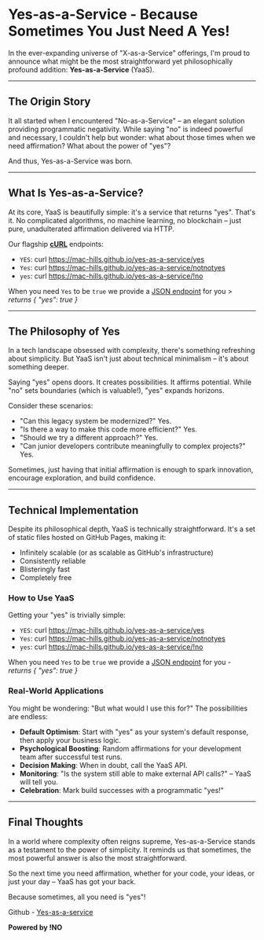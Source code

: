
# Yes-as-a-Service - Because Sometimes You Just Need A Yes!

In the ever-expanding universe of "X-as-a-Service" offerings, I'm proud to announce what might be the most straightforward yet philosophically profound addition: **Yes-as-a-Service** (YaaS).

---

## The Origin Story

It all started when I encountered "No-as-a-Service" – an elegant solution providing programmatic negativity. While saying "no" is indeed powerful and necessary, I couldn't help but wonder: what about those times when we need affirmation? What about the power of "yes"?

And thus, Yes-as-a-Service was born.

---

## What Is Yes-as-a-Service?

At its core, YaaS is beautifully simple: it's a service that returns "yes". That's it. No complicated algorithms, no machine learning, no blockchain – just pure, unadulterated affirmation delivered via HTTP.

Our flagship **[cURL](https://curl.se/download.html)** endpoints:

- `YES`: curl https://mac-hills.github.io/yes-as-a-service/yes
- `Yes`: curl https://mac-hills.github.io/yes-as-a-service/notnotyes
- `yes`: curl https://mac-hills.github.io/yes-as-a-service/!no

When you need `Yes` to be `true` we provide a [JSON endpoint](https://mac-hills.github.io/yes-as-a-service/yes.json) for you > _returns { "yes": true }_

---

## The Philosophy of Yes

In a tech landscape obsessed with complexity, there's something refreshing about simplicity. But YaaS isn't just about technical minimalism – it's about something deeper.

Saying "yes" opens doors. It creates possibilities. It affirms potential. While "no" sets boundaries (which is valuable!), "yes" expands horizons.

Consider these scenarios:

- "Can this legacy system be modernized?" Yes.
- "Is there a way to make this code more efficient?" Yes.
- "Should we try a different approach?" Yes.
- "Can junior developers contribute meaningfully to complex projects?" Yes.

Sometimes, just having that initial affirmation is enough to spark innovation, encourage exploration, and build confidence.

---

## Technical Implementation

Despite its philosophical depth, YaaS is technically straightforward. It's a set of static files hosted on GitHub Pages, making it:

- Infinitely scalable (or as scalable as GitHub's infrastructure)
- Consistently reliable
- Blisteringly fast
- Completely free

### How to Use YaaS

Getting your "yes" is trivially simple:

- `YES`: curl https://mac-hills.github.io/yes-as-a-service/yes
- `Yes`: curl https://mac-hills.github.io/yes-as-a-service/notnotyes
- `yes`: curl https://mac-hills.github.io/yes-as-a-service/!no

When you need `Yes` to be `true` we provide a [JSON endpoint](https://mac-hills.github.io/yes-as-a-service/yes.json) for you - _returns { "yes": true }_


### Real-World Applications

You might be wondering: "But what would I use this for?" The possibilities are endless:
- **Default Optimism**: Start with "yes" as your system's default response, then apply your business logic.
- **Psychological Boosting**: Random affirmations for your development team after successful test runs.
- **Decision Making**: When in doubt, call the YaaS API.
- **Monitoring**: "Is the system still able to make external API calls?" – YaaS will tell you.
- **Celebration**: Mark build successes with a programmatic "yes!"

---

## Final Thoughts

In a world where complexity often reigns supreme, Yes-as-a-Service stands as a testament to the power of simplicity. It reminds us that sometimes, the most powerful answer is also the most straightforward.

So the next time you need affirmation, whether for your code, your ideas, or just your day – YaaS has got your back.

Because sometimes, all you need is "yes"!

Github - [Yes-as-a-service](https://github.com/mac-hills/yes-as-a-service) 

**Powered by !NO**

